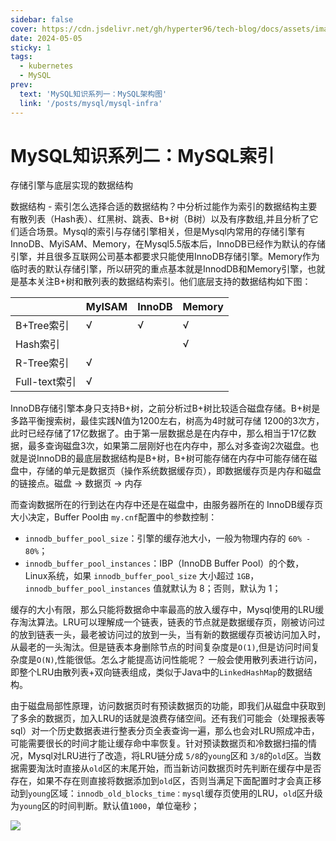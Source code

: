 ```yaml
---
sidebar: false
cover: https://cdn.jsdelivr.net/gh/hyperter96/tech-blog/docs/assets/images/mysql-cover.jpg
date: 2024-05-05
sticky: 1
tags: 
  - kubernetes
  - MySQL
prev:
  text: 'MySQL知识系列一：MySQL架构图'
  link: '/posts/mysql/mysql-infra'
---
```


# MySQL知识系列二：MySQL索引

存储引擎与底层实现的数据结构
     
数据结构 - 索引怎么选择合适的数据结构？中分析过能作为索引的数据结构主要有散列表（Hash表）、红黑树、跳表、B+树（B树）以及有序数组,并且分析了它们适合场景。Mysql的索引与存储引擎相关，但是Mysql内常用的存储引擎有InnoDB、MyiSAM、Memory，在Mysql5.5版本后，InnoDB已经作为默认的存储引擎，并且很多互联网公司基本都要求只能使用InnoDB存储引擎。Memory作为临时表的默认存储引擎，所以研究的重点基本就是InnodDB和Memory引擎，也就是基本关注B+树和散列表的数据结构索引。他们底层支持的数据结构如下图：

|   |MyISAM|InnoDB|Memory|
|---|----|----|----|
|B+Tree索引|√|√|√|
|Hash索引| | |√|
|R-Tree索引|√| | |
|Full-text索引|√| | |

InnoDB存储引擎本身只支持B+树，之前分析过B+树比较适合磁盘存储。B+树是多路平衡搜索树，最佳实践N值为1200左右，树高为4时就可存储 1200的3次方，此时已经存储了17亿数据了。由于第一层数据总是在内存中，那么相当于17亿数据，最多查询磁盘3次，如果第二层刚好也在内存中，那么对多查询2次磁盘。也就是说InnoDB的最底层数据结构是B+树，B+树可能存储在内存中可能存储在磁盘中，存储的单元是数据页（操作系统数据缓存页），即数据缓存页是内存和磁盘的链接点。磁盘 -> 数据页 -> 内存 

而查询数据所在的行到达在内存中还是在磁盘中，由服务器所在的 InnoDB缓存页大小决定，Buffer Pool由 `my.cnf`配置中的参数控制：

- `innodb_buffer_pool_size`：引擎的缓存池大小，一般为物理内存的 `60% - 80%`；
- `innodb_buffer_pool_instances`：IBP（InnoDB Buffer Pool）的个数，Linux系统，如果 `innodb_buffer_pool_size` 大小超过 `1GB`，`innodb_buffer_pool_instances` 值就默认为 8；否则，默认为 1；

缓存的大小有限，那么只能将数据命中率最高的放入缓存中，Mysql使用的LRU缓存淘汰算法。LRU可以理解成一个链表，链表的节点就是数据缓存页，刚被访问过的放到链表一头，最老被访问过的放到一头，当有新的数据缓存页被访问加入时，从最老的一头淘汰。但是链表本身删除节点的时间复杂度是`O(1)`,但是访问时间复杂度是`O(N)`,性能很低。怎么才能提高访问性能呢？ 一般会使用散列表进行访问，即整个LRU由散列表+双向链表组成，类似于Java中的`LinkedHashMap`的数据结构。

由于磁盘局部性原理，访问数据页时有预读数据页的功能，即我们从磁盘中获取到了多余的数据页，加入LRU的话就是浪费存储空间。还有我们可能会（处理报表等sql）对一个历史数据表进行整表分页全表查询一遍，那么也会对LRU照成冲击，可能需要很长的时间才能让缓存命中率恢复。针对预读数据页和冷数据扫描的情况，Mysql对LRU进行了改造，将LRU链分成 `5/8`的`young`区和 `3/8`的`old`区。当数据需要淘汰时直接从`old`区的末尾开始，而当新访问数据页时先判断在缓存中是否存在，如果不存在则直接将数据添加到`old`区，否则当满足下面配置时才会真正移动到`young`区域：`innodb_old_blocks_time：mysql`缓存页使用的LRU，`old`区升级为`young`区的时间判断。默认值`1000`，单位毫秒；

![](https://cdn.jsdelivr.net/gh/hyperter96/tech-blog/docs/assets/images/linked-hash-map.png)